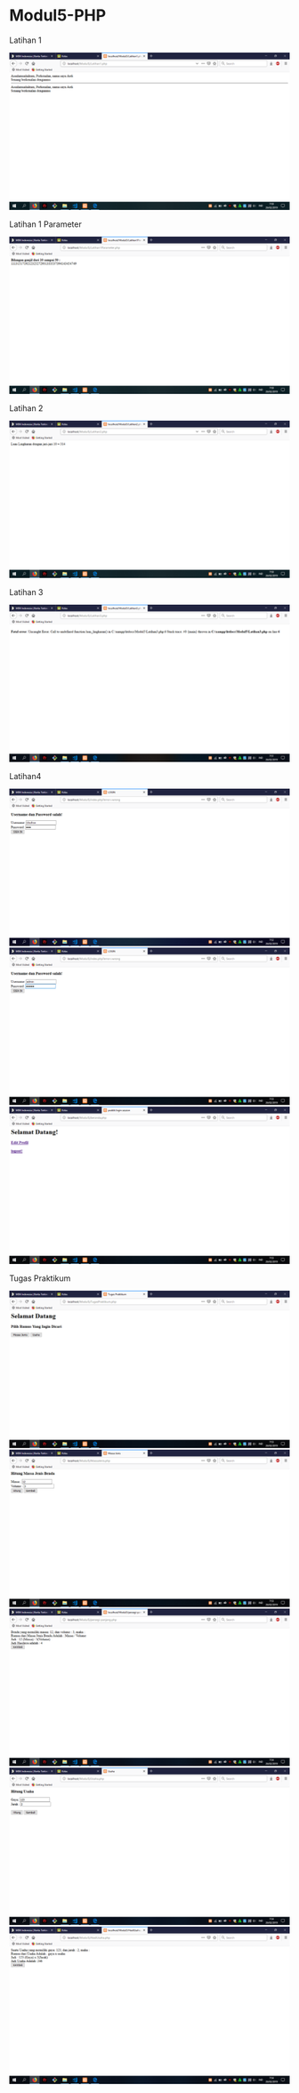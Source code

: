 # Modul5-PHP
Latihan 1

![alt text](https://github.com/GhufronAndriansyah/Modul5-PHP/blob/master/Latihan1.png)

Latihan 1 Parameter

![alt text](https://github.com/GhufronAndriansyah/Modul5-PHP/blob/master/Latihan1Parameter.png)

Latihan 2

![alt text](https://github.com/GhufronAndriansyah/Modul5-PHP/blob/master/Latihan2.png)

Latihan 3

![alt text](https://github.com/GhufronAndriansyah/Modul5-PHP/blob/master/Latihan3.png)

Latihan4

![alt text](https://github.com/GhufronAndriansyah/Modul5-PHP/blob/master/Latihan4(1).png)
![alt text](https://github.com/GhufronAndriansyah/Modul5-PHP/blob/master/Latihan4(2).png)
![alt text](https://github.com/GhufronAndriansyah/Modul5-PHP/blob/master/Latihan4(3).png)

Tugas Praktikum

![alt text](https://github.com/GhufronAndriansyah/Modul5-PHP/blob/master/TugasPraktikum(1).png)
![alt text](https://github.com/GhufronAndriansyah/Modul5-PHP/blob/master/TugasPraktikum(2).png)
![alt text](https://github.com/GhufronAndriansyah/Modul5-PHP/blob/master/TugasPraktikum(3).png)
![alt text](https://github.com/GhufronAndriansyah/Modul5-PHP/blob/master/TugasPraktikum(4).png)
![alt text](https://github.com/GhufronAndriansyah/Modul5-PHP/blob/master/TugasPraktikum(5).png)
